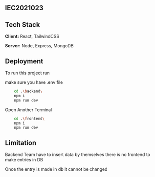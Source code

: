 
## IEC2021023

## Tech Stack

**Client:** React, TailwindCSS

**Server:** Node, Express, MongoDB


## Deployment

To run this project run

make sure you have .env file

```bash
    cd .\backend\
    npm i
    npm run dev
```
Open Another Terminal
```bash
    cd .\frontend\
    npm i
    npm run dev
```

## Limitation

Backend Team have to insert data by themselves there is no frontend to 
make entries in DB

Once the entry is made in db it cannot be changed 

